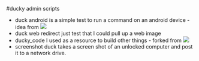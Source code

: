 #ducky admin scripts

- duck android is a simple test to run a command on an android device - idea from ![](https://github.com/hak5darren/USB-Rubber-Ducky/wiki/Payload---Android-5.x-Lockscreen) 
- duck web redirect just test that I could pull up a web image
- ducky_code I used as a resource to build other things - forked from ![](https://www.ducktoolkit.com/payload/?os_type=windows) 
- screenshot duck takes a screen shot of an unlocked computer and post it to a network drive.
